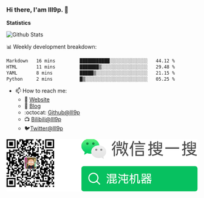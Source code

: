 ### Hi there, I'am lll9p. 👋
**Statistics**

![Github Stats](https://github-readme-stats.vercel.app/api?username=lll9p&show_icons=true)


📊 Weekly development breakdown:

<!--START_SECTION:waka-->
```text
Markdown   16 mins         ███████████░░░░░░░░░░░░░░   44.12 % 
HTML       11 mins         ███████▒░░░░░░░░░░░░░░░░░   29.48 % 
YAML       8 mins          █████▒░░░░░░░░░░░░░░░░░░░   21.15 % 
Python     2 mins          █▒░░░░░░░░░░░░░░░░░░░░░░░   05.25 % 
```
<!--END_SECTION:waka-->


- 📫 How to reach me:
    - :page_with_curl: [Website](https://laolilin.com)
    - :page_with_curl: [Blog](https://blog.laolilin.com)
    - :octocat: [Github@lll9p](https://github.com/lll9p)
    - :tv: [Bilibili@lll9p](https://space.bilibili.com/210780)
    - :bird:[Twitter@lll9p](https://twitter.com/lll9p/)


![公众号](./images/Wechat.png)
